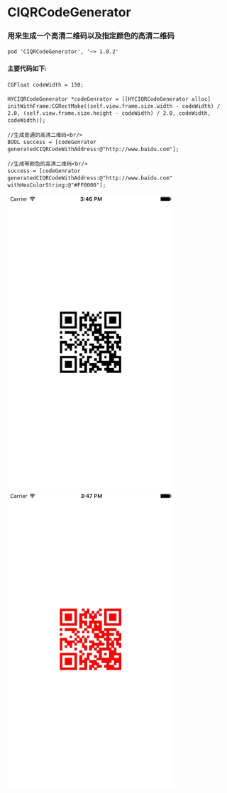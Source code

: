 # CIQRCodeGenerator

### 用来生成一个高清二维码以及指定颜色的高清二维码<br/>
```
pod 'CIQRCodeGenerator', '~> 1.0.2'
```

#### 主要代码如下:
  ```
  CGFloat codeWidth = 150;
    
  HYCIQRCodeGenerator *codeGenrator = [[HYCIQRCodeGenerator alloc] initWithFrame:CGRectMake((self.view.frame.size.width - codeWidth) / 2.0, (self.view.frame.size.height - codeWidth) / 2.0, codeWidth, codeWidth)];
    
  //生成普通的高清二维码<br/>
  BOOL success = [codeGenrator generatedCIQRCodeWithAddress:@"http://www.baidu.com"];
    
  //生成带颜色的高清二维码<br/>
  success = [codeGenrator generatedCIQRCodeWithAddress:@"http://www.baidu.com" withHexColorString:@"#FF0000"];
  ```
  ![](https://github.com/hotwill07/CIQRCodeGenerator/blob/master/normal.png)  ![](https://github.com/hotwill07/CIQRCodeGenerator/blob/master/color.png)

